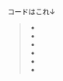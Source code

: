 コードはこれ↓


> <div id="main_mv">
>   <ul>
>   <li><a href="#"><img src="" height="" width="" alt=""  /></a></li>
>   	<li><a href="#"><img src="" height="" width="" alt=""  /></a></li>
>   	<li><a href="#"><img src="" height="" width="" alt=""  /></a></li>
>   	<li><a href="#"><img src="" height="" width="" alt=""  /></a></li>
>   	<li><a href="#"><img src="" height="" width="" alt=""  /></a></li>
>   	<li><a href="#"><img src="" height="" width="" alt=""  /></a></li>
>   </ul>
> </div>


